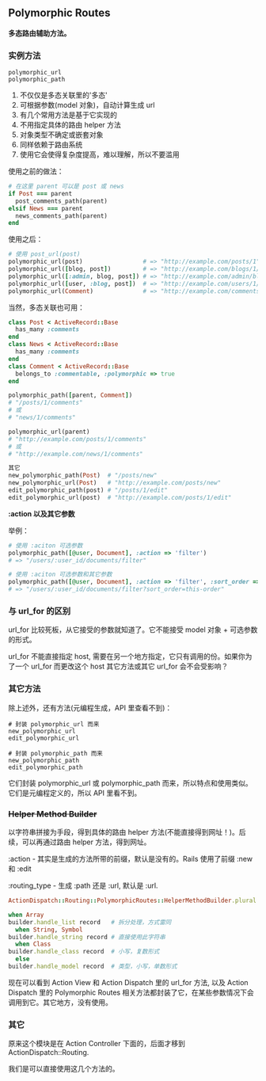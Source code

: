 ## Polymorphic Routes

**多态路由辅助方法。**

### 实例方法

```
polymorphic_url
polymorphic_path
```

1. 不仅仅是多态关联里的'多态'
2. 可根据参数(model 对象)，自动计算生成 url
3. 有几个常用方法是基于它实现的
4. 不用指定具体的路由 helper 方法
5. 对象类型不确定或嵌套对象
6. 同样依赖于路由系统
7. 使用它会使得复杂度提高，难以理解，所以不要滥用

使用之前的做法：

```ruby
# 在这里 parent 可以是 post 或 news
if Post === parent
  post_comments_path(parent)
elsif News === parent
  news_comments_path(parent)
end
```

使用之后：

```ruby
# 使用 post_url(post)
polymorphic_url(post)                 # => "http://example.com/posts/1"
polymorphic_url([blog, post])         # => "http://example.com/blogs/1/posts/1"
polymorphic_url([:admin, blog, post]) # => "http://example.com/admin/blogs/1/posts/1"
polymorphic_url([user, :blog, post])  # => "http://example.com/users/1/blog/posts/1"
polymorphic_url(Comment)              # => "http://example.com/comments"
```

当然，多态关联也可用：

```ruby
class Post < ActiveRecord::Base
  has_many :comments
end
class News < ActiveRecord::Base
  has_many :comments
end
class Comment < ActiveRecord::Base
  belongs_to :commentable, :polymorphic => true
end
```

```ruby
polymorphic_path([parent, Comment])
# "/posts/1/comments"
# 或
# "news/1/comments"

polymorphic_url(parent)
# "http://example.com/posts/1/comments"
# 或
# "http://example.com/news/1/comments"

其它
new_polymorphic_path(Post)  # "/posts/new"
new_polymorphic_url(Post)   # "http://example.com/posts/new"
edit_polymorphic_path(post) # "/posts/1/edit"
edit_polymorphic_url(post)  # "http://example.com/posts/1/edit"
```

**:action 以及其它参数**

举例：

```ruby
# 使用 :aciton 可选参数
polymorphic_path([@user, Document], :action => 'filter')
# => "/users/:user_id/documents/filter"

# 使用 :aciton 可选参数和其它参数
polymorphic_path([@user, Document], :action => 'filter', :sort_order => 'this-order')
# => "/users/:user_id/documents/filter?sort_order=this-order"
```

### 与 url_for 的区别

url_for 比较死板，从它接受的参数就知道了。它不能接受 model 对象 + 可选参数的形式。

url_for 不能直接指定 host, 需要在另一个地方指定，它只有调用的份。如果你为了一个 url_for 而更改这个 host 其它方法或其它 url_for 会不会受影响？

### 其它方法

除上述外，还有方法(元编程生成，API 里查看不到)：

```
# 封装 polymorphic_url 而来
new_polymorphic_url
edit_polymorphic_url

# 封装 polymorphic_path 而来
new_polymorphic_path
edit_polymorphic_path
```

它们封装 polymorphic_url 或 polymorphic_path 而来，所以特点和使用类似。
它们是元编程定义的，所以 API 里看不到。

### ~~Helper Method Builder~~

以字符串拼接为手段，得到具体的路由 helper 方法(不能直接得到网址！)。后续，可以再通过路由 helper 方法，得到网址。

:action - 其实是生成的方法所带的前缀，默认是没有的。Rails 使用了前缀 :new 和 :edit

:routing_type - 生成 :path 还是 :url, 默认是 :url.

```ruby
ActionDispatch::Routing::PolymorphicRoutes::HelperMethodBuilder.plural 'edit', 'url'

when Array
builder.handle_list record   # 拆分处理，方式雷同
  when String, Symbol
builder.handle_string record # 直接使用此字符串
  when Class
builder.handle_class record  # 小写，复数形式
  else
builder.handle_model record  # 类型，小写，单数形式
```

现在可以看到 Action View 和 Action Dispatch 里的 url_for 方法, 以及 Action Dispatch 里的 Polymorphic Routes 相关方法都封装了它，在某些参数情况下会调用到它。其它地方，没有使用。

### 其它

原来这个模块是在 Action Controller 下面的，后面才移到 ActionDispatch::Routing.

我们是可以直接使用这几个方法的。
